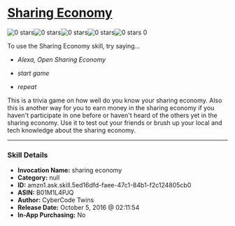 # [Sharing Economy](http://alexa.amazon.com/#skills/amzn1.ask.skill.5ed16dfd-faee-47c1-84b1-f2c124805cb0)
![0 stars](../../images/ic_star_border_black_18dp_1x.png)![0 stars](../../images/ic_star_border_black_18dp_1x.png)![0 stars](../../images/ic_star_border_black_18dp_1x.png)![0 stars](../../images/ic_star_border_black_18dp_1x.png)![0 stars](../../images/ic_star_border_black_18dp_1x.png) 0

To use the Sharing Economy skill, try saying...

* *Alexa, Open Sharing Economy*

* *start game*

* *repeat*

This is a trivia game on how well do you know your sharing economy. Also this is another way for you to earn money in the sharing economy if you haven't participate in one before or haven't heard of the others yet in the sharing economy. Use it to test out your friends or brush up your local and tech knowledge about the sharing economy.

***

### Skill Details

* **Invocation Name:** sharing economy
* **Category:** null
* **ID:** amzn1.ask.skill.5ed16dfd-faee-47c1-84b1-f2c124805cb0
* **ASIN:** B01M1L4PJQ
* **Author:** CyberCode Twins
* **Release Date:** October 5, 2016 @ 02:11:54
* **In-App Purchasing:** No
